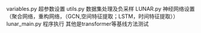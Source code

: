 variables.py 超参数设置
utils.py 数据集处理及负采样
LUNAR.py 神经网络设置（聚合网络，重构网络，（GCN,空间特征提取；LSTM，时间特征提取））
lunar_main.py 程序执行
其他是transformer等基线方法测试
